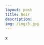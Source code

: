 ```yaml
---
layout: post
title: Noir
description: 
img: /img/5.jpg
---
```



<div class="col three caption">
	<img src="{{ site.baseurl }}/img/3.jpg" alt="" title="example image"/>
</div>
<div class="col three caption">
x
</div>